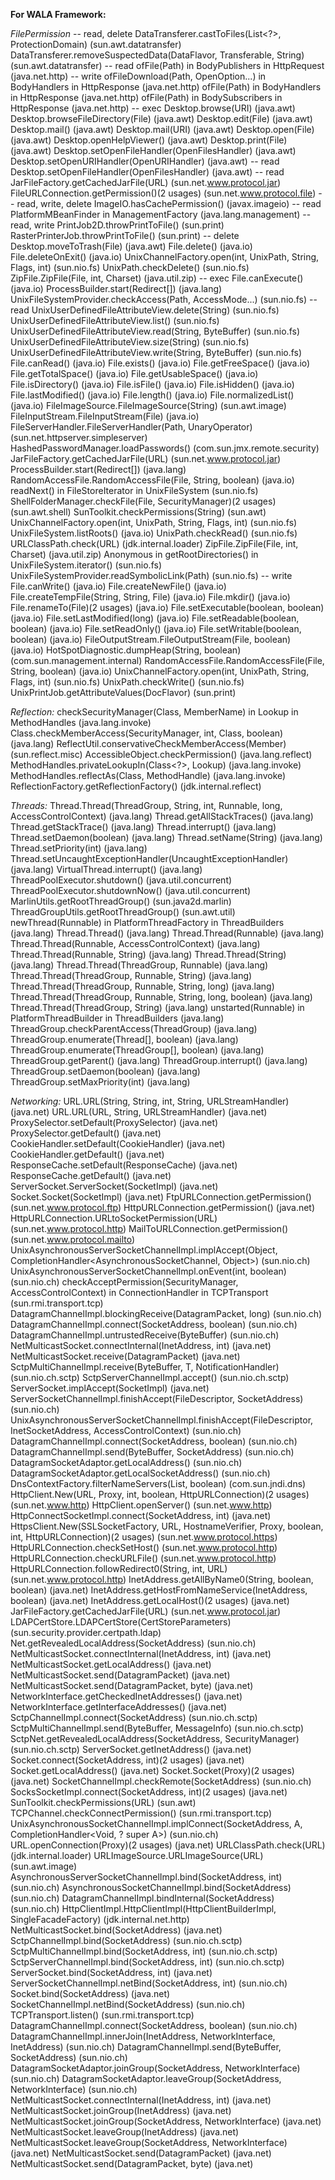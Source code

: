 **For WALA Framework:**

*FilePermission*
-- read, delete
DataTransferer.castToFiles(List<?>, ProtectionDomain)  (sun.awt.datatransfer)
DataTransferer.removeSuspectedData(DataFlavor, Transferable, String)  (sun.awt.datatransfer)
-- read
ofFile(Path) in BodyPublishers in HttpRequest  (java.net.http)
-- write
ofFileDownload(Path, OpenOption...) in BodyHandlers in HttpResponse  (java.net.http)
ofFile(Path) in BodyHandlers in HttpResponse  (java.net.http)
ofFile(Path) in BodySubscribers in HttpResponse  (java.net.http)
-- exec
Desktop.browse(URI)  (java.awt)
Desktop.browseFileDirectory(File)  (java.awt)
Desktop.edit(File)  (java.awt)
Desktop.mail()  (java.awt)
Desktop.mail(URI)  (java.awt)
Desktop.open(File)  (java.awt)
Desktop.openHelpViewer()  (java.awt)
Desktop.print(File)  (java.awt)
Desktop.setOpenFileHandler(OpenFilesHandler)  (java.awt)
Desktop.setOpenURIHandler(OpenURIHandler)  (java.awt)
-- read
Desktop.setOpenFileHandler(OpenFilesHandler)  (java.awt)
-- read
JarFileFactory.getCachedJarFile(URL)  (sun.net.www.protocol.jar)
FileURLConnection.getPermission()(2 usages)  (sun.net.www.protocol.file)
-- read, write, delete
ImageIO.hasCachePermission()  (javax.imageio)
-- read
PlatformMBeanFinder in ManagementFactory  (java.lang.management)
-- read, write
PrintJob2D.throwPrintToFile()  (sun.print)
RasterPrinterJob.throwPrintToFile()  (sun.print)
-- delete
Desktop.moveToTrash(File)  (java.awt)
File.delete()  (java.io)
File.deleteOnExit()  (java.io)
UnixChannelFactory.open(int, UnixPath, String, Flags, int)  (sun.nio.fs)
UnixPath.checkDelete()  (sun.nio.fs)
ZipFile.ZipFile(File, int, Charset)  (java.util.zip)
-- exec
File.canExecute()  (java.io)
ProcessBuilder.start(Redirect[])  (java.lang)
UnixFileSystemProvider.checkAccess(Path, AccessMode...)  (sun.nio.fs)
-- read
UnixUserDefinedFileAttributeView.delete(String)  (sun.nio.fs)
UnixUserDefinedFileAttributeView.list()  (sun.nio.fs)
UnixUserDefinedFileAttributeView.read(String, ByteBuffer)  (sun.nio.fs)
UnixUserDefinedFileAttributeView.size(String)  (sun.nio.fs)
UnixUserDefinedFileAttributeView.write(String, ByteBuffer)  (sun.nio.fs)
File.canRead()  (java.io)
File.exists()  (java.io)
File.getFreeSpace()  (java.io)
File.getTotalSpace()  (java.io)
File.getUsableSpace()  (java.io)
File.isDirectory()  (java.io)
File.isFile()  (java.io)
File.isHidden()  (java.io)
File.lastModified()  (java.io)
File.length()  (java.io)
File.normalizedList()  (java.io)
FileImageSource.FileImageSource(String)  (sun.awt.image)
FileInputStream.FileInputStream(File)  (java.io)
FileServerHandler.FileServerHandler(Path, UnaryOperator<String>)  (sun.net.httpserver.simpleserver)
HashedPasswordManager.loadPasswords()  (com.sun.jmx.remote.security)
JarFileFactory.getCachedJarFile(URL)  (sun.net.www.protocol.jar)
ProcessBuilder.start(Redirect[])  (java.lang)
RandomAccessFile.RandomAccessFile(File, String, boolean)  (java.io)
readNext() in FileStoreIterator in UnixFileSystem  (sun.nio.fs)
ShellFolderManager.checkFile(File, SecurityManager)(2 usages)  (sun.awt.shell)
SunToolkit.checkPermissions(String)  (sun.awt)
UnixChannelFactory.open(int, UnixPath, String, Flags, int)  (sun.nio.fs)
UnixFileSystem.listRoots()  (java.io)
UnixPath.checkRead()  (sun.nio.fs)
URLClassPath.check(URL)  (jdk.internal.loader)
ZipFile.ZipFile(File, int, Charset)  (java.util.zip)
Anonymous in getRootDirectories() in UnixFileSystem.iterator()  (sun.nio.fs)
UnixFileSystemProvider.readSymbolicLink(Path)  (sun.nio.fs)
-- write
File.canWrite()  (java.io)
File.createNewFile()  (java.io)
File.createTempFile(String, String, File)  (java.io)
File.mkdir()  (java.io)
File.renameTo(File)(2 usages)  (java.io)
File.setExecutable(boolean, boolean)  (java.io)
File.setLastModified(long)  (java.io)
File.setReadable(boolean, boolean)  (java.io)
File.setReadOnly()  (java.io)
File.setWritable(boolean, boolean)  (java.io)
FileOutputStream.FileOutputStream(File, boolean)  (java.io)
HotSpotDiagnostic.dumpHeap(String, boolean)  (com.sun.management.internal)
RandomAccessFile.RandomAccessFile(File, String, boolean)  (java.io)
UnixChannelFactory.open(int, UnixPath, String, Flags, int)  (sun.nio.fs)
UnixPath.checkWrite()  (sun.nio.fs)
UnixPrintJob.getAttributeValues(DocFlavor)  (sun.print)

*Reflection:*
checkSecurityManager(Class<?>, MemberName) in Lookup in MethodHandles  (java.lang.invoke)
Class.checkMemberAccess(SecurityManager, int, Class<?>, boolean)  (java.lang)
ReflectUtil.conservativeCheckMemberAccess(Member)  (sun.reflect.misc)
AccessibleObject.checkPermission()  (java.lang.reflect)
MethodHandles.privateLookupIn(Class<?>, Lookup)  (java.lang.invoke)
MethodHandles.reflectAs(Class<T>, MethodHandle)  (java.lang.invoke)
ReflectionFactory.getReflectionFactory()  (jdk.internal.reflect)

*Threads:*
Thread.Thread(ThreadGroup, String, int, Runnable, long, AccessControlContext)  (java.lang)
Thread.getAllStackTraces()  (java.lang)
Thread.getStackTrace()  (java.lang)
Thread.interrupt()  (java.lang)
Thread.setDaemon(boolean)  (java.lang)
Thread.setName(String)  (java.lang)
Thread.setPriority(int)  (java.lang)
Thread.setUncaughtExceptionHandler(UncaughtExceptionHandler)  (java.lang)
VirtualThread.interrupt()  (java.lang)
ThreadPoolExecutor.shutdown()  (java.util.concurrent)
ThreadPoolExecutor.shutdownNow()  (java.util.concurrent)
MarlinUtils.getRootThreadGroup()  (sun.java2d.marlin)
ThreadGroupUtils.getRootThreadGroup()  (sun.awt.util)
newThread(Runnable) in PlatformThreadFactory in ThreadBuilders  (java.lang)
Thread.Thread()  (java.lang)
Thread.Thread(Runnable)  (java.lang)
Thread.Thread(Runnable, AccessControlContext)  (java.lang)
Thread.Thread(Runnable, String)  (java.lang)
Thread.Thread(String)  (java.lang)
Thread.Thread(ThreadGroup, Runnable)  (java.lang)
Thread.Thread(ThreadGroup, Runnable, String)  (java.lang)
Thread.Thread(ThreadGroup, Runnable, String, long)  (java.lang)
Thread.Thread(ThreadGroup, Runnable, String, long, boolean)  (java.lang)
Thread.Thread(ThreadGroup, String)  (java.lang)
unstarted(Runnable) in PlatformThreadBuilder in ThreadBuilders  (java.lang)
ThreadGroup.checkParentAccess(ThreadGroup)  (java.lang)
ThreadGroup.enumerate(Thread[], boolean)  (java.lang)
ThreadGroup.enumerate(ThreadGroup[], boolean)  (java.lang)
ThreadGroup.getParent()  (java.lang)
ThreadGroup.interrupt()  (java.lang)
ThreadGroup.setDaemon(boolean)  (java.lang)
ThreadGroup.setMaxPriority(int)  (java.lang)

*Networking:*
URL.URL(String, String, int, String, URLStreamHandler)  (java.net)
URL.URL(URL, String, URLStreamHandler)  (java.net)
ProxySelector.setDefault(ProxySelector)  (java.net)
ProxySelector.getDefault()  (java.net)
CookieHandler.setDefault(CookieHandler)  (java.net)
CookieHandler.getDefault()  (java.net)
ResponseCache.setDefault(ResponseCache)  (java.net)
ResponseCache.getDefault()  (java.net)
ServerSocket.ServerSocket(SocketImpl)  (java.net)
Socket.Socket(SocketImpl)  (java.net)
FtpURLConnection.getPermission()  (sun.net.www.protocol.ftp)
HttpURLConnection.getPermission()  (java.net)
HttpURLConnection.URLtoSocketPermission(URL)  (sun.net.www.protocol.http)
MailToURLConnection.getPermission()  (sun.net.www.protocol.mailto)
UnixAsynchronousServerSocketChannelImpl.implAccept(Object, CompletionHandler<AsynchronousSocketChannel, Object>)  (sun.nio.ch)
UnixAsynchronousServerSocketChannelImpl.onEvent(int, boolean)  (sun.nio.ch)
checkAcceptPermission(SecurityManager, AccessControlContext) in ConnectionHandler in TCPTransport  (sun.rmi.transport.tcp)
DatagramChannelImpl.blockingReceive(DatagramPacket, long)  (sun.nio.ch)
DatagramChannelImpl.connect(SocketAddress, boolean)  (sun.nio.ch)
DatagramChannelImpl.untrustedReceive(ByteBuffer)  (sun.nio.ch)
NetMulticastSocket.connectInternal(InetAddress, int)  (java.net)
NetMulticastSocket.receive(DatagramPacket)  (java.net)
SctpMultiChannelImpl.receive(ByteBuffer, T, NotificationHandler<T>)  (sun.nio.ch.sctp)
SctpServerChannelImpl.accept()  (sun.nio.ch.sctp)
ServerSocket.implAccept(SocketImpl)  (java.net)
ServerSocketChannelImpl.finishAccept(FileDescriptor, SocketAddress)  (sun.nio.ch)
UnixAsynchronousServerSocketChannelImpl.finishAccept(FileDescriptor, InetSocketAddress, AccessControlContext)  (sun.nio.ch)
DatagramChannelImpl.connect(SocketAddress, boolean)  (sun.nio.ch)
DatagramChannelImpl.send(ByteBuffer, SocketAddress)  (sun.nio.ch)
DatagramSocketAdaptor.getLocalAddress()  (sun.nio.ch)
DatagramSocketAdaptor.getLocalSocketAddress()  (sun.nio.ch)
DnsContextFactory.filterNameServers(List<String>, boolean)  (com.sun.jndi.dns)
HttpClient.New(URL, Proxy, int, boolean, HttpURLConnection)(2 usages)  (sun.net.www.http)
HttpClient.openServer()  (sun.net.www.http)
HttpConnectSocketImpl.connect(SocketAddress, int)  (java.net)
HttpsClient.New(SSLSocketFactory, URL, HostnameVerifier, Proxy, boolean, int, HttpURLConnection)(2 usages)  (sun.net.www.protocol.https)
HttpURLConnection.checkSetHost()  (sun.net.www.protocol.http)
HttpURLConnection.checkURLFile()  (sun.net.www.protocol.http)
HttpURLConnection.followRedirect0(String, int, URL)  (sun.net.www.protocol.http)
InetAddress.getAllByName0(String, boolean, boolean)  (java.net)
InetAddress.getHostFromNameService(InetAddress, boolean)  (java.net)
InetAddress.getLocalHost()(2 usages)  (java.net)
JarFileFactory.getCachedJarFile(URL)  (sun.net.www.protocol.jar)
LDAPCertStore.LDAPCertStore(CertStoreParameters)  (sun.security.provider.certpath.ldap)
Net.getRevealedLocalAddress(SocketAddress)  (sun.nio.ch)
NetMulticastSocket.connectInternal(InetAddress, int)  (java.net)
NetMulticastSocket.getLocalAddress()  (java.net)
NetMulticastSocket.send(DatagramPacket)  (java.net)
NetMulticastSocket.send(DatagramPacket, byte)  (java.net)
NetworkInterface.getCheckedInetAddresses()  (java.net)
NetworkInterface.getInterfaceAddresses()  (java.net)
SctpChannelImpl.connect(SocketAddress)  (sun.nio.ch.sctp)
SctpMultiChannelImpl.send(ByteBuffer, MessageInfo)  (sun.nio.ch.sctp)
SctpNet.getRevealedLocalAddress(SocketAddress, SecurityManager)  (sun.nio.ch.sctp)
ServerSocket.getInetAddress()  (java.net)
Socket.connect(SocketAddress, int)(2 usages)  (java.net)
Socket.getLocalAddress()  (java.net)
Socket.Socket(Proxy)(2 usages)  (java.net)
SocketChannelImpl.checkRemote(SocketAddress)  (sun.nio.ch)
SocksSocketImpl.connect(SocketAddress, int)(2 usages)  (java.net)
SunToolkit.checkPermissions(URL)  (sun.awt)
TCPChannel.checkConnectPermission()  (sun.rmi.transport.tcp)
UnixAsynchronousSocketChannelImpl.implConnect(SocketAddress, A, CompletionHandler<Void, ? super A>)  (sun.nio.ch)
URL.openConnection(Proxy)(2 usages)  (java.net)
URLClassPath.check(URL)  (jdk.internal.loader)
URLImageSource.URLImageSource(URL)  (sun.awt.image)
AsynchronousServerSocketChannelImpl.bind(SocketAddress, int)  (sun.nio.ch)
AsynchronousSocketChannelImpl.bind(SocketAddress)  (sun.nio.ch)
DatagramChannelImpl.bindInternal(SocketAddress)  (sun.nio.ch)
HttpClientImpl.HttpClientImpl(HttpClientBuilderImpl, SingleFacadeFactory)  (jdk.internal.net.http)
NetMulticastSocket.bind(SocketAddress)  (java.net)
SctpChannelImpl.bind(SocketAddress)  (sun.nio.ch.sctp)
SctpMultiChannelImpl.bind(SocketAddress, int)  (sun.nio.ch.sctp)
SctpServerChannelImpl.bind(SocketAddress, int)  (sun.nio.ch.sctp)
ServerSocket.bind(SocketAddress, int)  (java.net)
ServerSocketChannelImpl.netBind(SocketAddress, int)  (sun.nio.ch)
Socket.bind(SocketAddress)  (java.net)
SocketChannelImpl.netBind(SocketAddress)  (sun.nio.ch)
TCPTransport.listen()  (sun.rmi.transport.tcp)
DatagramChannelImpl.connect(SocketAddress, boolean)  (sun.nio.ch)
DatagramChannelImpl.innerJoin(InetAddress, NetworkInterface, InetAddress)  (sun.nio.ch)
DatagramChannelImpl.send(ByteBuffer, SocketAddress)  (sun.nio.ch)
DatagramSocketAdaptor.joinGroup(SocketAddress, NetworkInterface)  (sun.nio.ch)
DatagramSocketAdaptor.leaveGroup(SocketAddress, NetworkInterface)  (sun.nio.ch)
NetMulticastSocket.connectInternal(InetAddress, int)  (java.net)
NetMulticastSocket.joinGroup(InetAddress)  (java.net)
NetMulticastSocket.joinGroup(SocketAddress, NetworkInterface)  (java.net)
NetMulticastSocket.leaveGroup(InetAddress)  (java.net)
NetMulticastSocket.leaveGroup(SocketAddress, NetworkInterface)  (java.net)
NetMulticastSocket.send(DatagramPacket)  (java.net)
NetMulticastSocket.send(DatagramPacket, byte)  (java.net)
